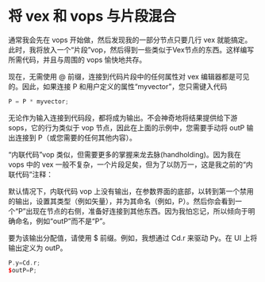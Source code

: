 # 将 vex 和 vops 与片段混合

通常我会先在 vops 开始做，然后发现我的一部分节点只要几行 vex 就能搞定。此时，我将放入一个“片段”vop，然后得到一些类似于Vex节点的东西。这样编写所需代码，并且与周围的 vops 愉快地共存。

现在，无需使用 @ 前缀，连接到代码片段中的任何属性对 vex 编辑器都是可见的。因此，如果连接 P 和用户定义的属性“myvector”，您只需键入代码

```cpp
P = P * myvector;
```

无论作为输入连接到代码段，都将成为输出。不会神奇地将结果提供给下游 sops，它的行为类似于 vop 节点，因此在上面的示例中，您需要手动将 outP 输出连接到 P（或您需要的任何其他内容）。

“内联代码”vop 类似，但需要更多的掌握来龙去脉(handholding)。因为我在 vops 中的 vex 一般不复杂，一个片段足矣，但为了以防万一，这是我之前的“内联代码”注释：

默认情况下，内联代码 vop 上没有输出，在参数界面的底部，以转到第一个禁用的输出，设置其类型（例如矢量），并为其命名（例如，P）。然后你会看到一个“P”出现在节点的右侧，准备好连接到其他东西。因为我怕忘记，所以倾向于明确命名，例如“outP”而不是“P”。

要为该输出分配值，请使用 $ 前缀。例如，我想通过 Cd.r 来驱动 Py。在 UI 上将输出定义为 outP。

```cpp
P.y=Cd.r;    
$outP=P;
```
